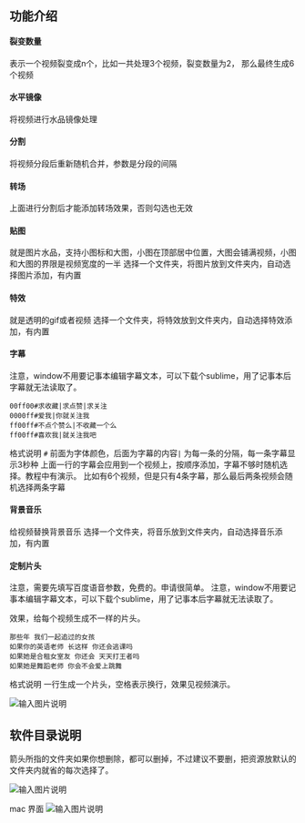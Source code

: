 

## 功能介绍

#### 裂变数量
表示一个视频裂变成n个，比如一共处理3个视频，裂变数量为2， 那么最终生成6个视频

#### 水平镜像
将视频进行水品镜像处理

#### 分割
将视频分段后重新随机合并，参数是分段的间隔

#### 转场
上面进行分割后才能添加转场效果，否则勾选也无效

#### 贴图
就是图片水品，支持小图标和大图，小图在顶部居中位置，大图会铺满视频，小图和大图的界限是视频宽度的一半
选择一个文件夹，将图片放到文件夹内，自动选择图片添加，有内置

#### 特效
就是透明的gif或者视频
选择一个文件夹，将特效放到文件夹内，自动选择特效添加，有内置

#### 字幕
注意，window不用要记事本编辑字幕文本，可以下载个sublime，用了记事本后字幕就无法读取了。

```
00ff00#求收藏|求点赞|求关注
0000ff#爱我|你就关注我
ff00ff#不点个赞么|不收藏一个么
ff00ff#喜欢我|就关注我吧
```

格式说明
`#` 前面为字体颜色，后面为字幕的内容`|` 为每一条的分隔，每一条字幕显示3秒种
上面一行的字幕会应用到一个视频上，按顺序添加，字幕不够时随机选择。教程中有演示。
比如有6个视频，但是只有4条字幕，那么最后两条视频会随机选择两条字幕

#### 背景音乐
给视频替换背景音乐
选择一个文件夹，将音乐放到文件夹内，自动选择音乐添加，有内置


#### 定制片头
注意，需要先填写百度语音参数，免费的。申请很简单。
注意，window不用要记事本编辑字幕文本，可以下载个sublime，用了记事本后字幕就无法读取了。

效果，给每个视频生成不一样的片头。

```
那些年 我们一起追过的女孩
如果你的英语老师 长这样 你还会逃课吗
如果她是合租女室友 你还会 天天打王者吗
如果她是舞蹈老师 你会不会爱上跳舞
```

格式说明
一行生成一个片头，空格表示换行，效果见视频演示。


![输入图片说明](https://images.gitee.com/uploads/images/2020/0821/165158_32b331c9_1093073.png "屏幕截图.png")


## 软件目录说明

箭头所指的文件夹如果你想删除，都可以删掉，不过建议不要删，把资源放默认的文件夹内就省的每次选择了。

![输入图片说明](https://images.gitee.com/uploads/images/2020/0821/170743_92ffc1e5_1093073.png "屏幕截图.png")


mac 界面
![输入图片说明](https://images.gitee.com/uploads/images/2020/0821/164913_b9c8e79b_1093073.png "屏幕截图.png")




